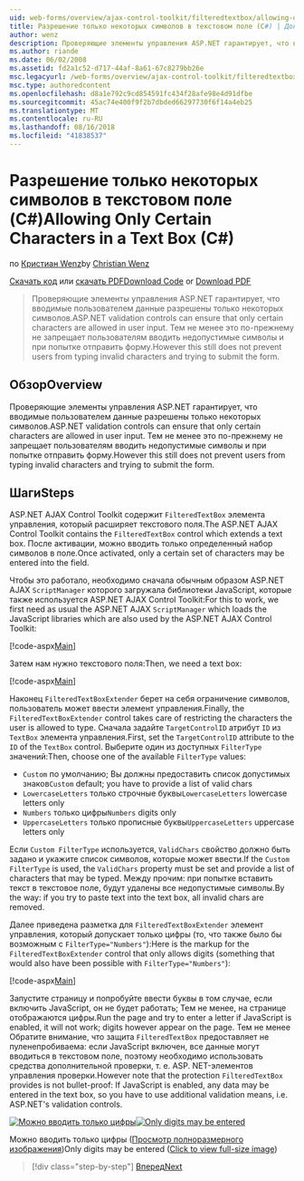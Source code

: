 ```yaml
---
uid: web-forms/overview/ajax-control-toolkit/filteredtextbox/allowing-only-certain-characters-in-a-text-box-cs
title: Разрешение только некоторых символов в текстовом поле (C#) | Документация Майкрософт
author: wenz
description: Проверяющие элементы управления ASP.NET гарантирует, что вводимые пользователем данные разрешены только некоторых символов. Тем не менее это по-прежнему не позволяет пользователям вводить недопустимые...
ms.author: riande
ms.date: 06/02/2008
ms.assetid: fd2a1c52-d717-44af-8a61-67c8279bb26e
msc.legacyurl: /web-forms/overview/ajax-control-toolkit/filteredtextbox/allowing-only-certain-characters-in-a-text-box-cs
msc.type: authoredcontent
ms.openlocfilehash: d8a1e792c9cd854591fc434f28afe98e4d91dfbe
ms.sourcegitcommit: 45ac74e400f9f2b7dbded66297730f6f14a4eb25
ms.translationtype: MT
ms.contentlocale: ru-RU
ms.lasthandoff: 08/16/2018
ms.locfileid: "41838537"
---
```

<a name="allowing-only-certain-characters-in-a-text-box-c"></a><span data-ttu-id="d4165-104">Разрешение только некоторых символов в текстовом поле (C#)</span><span class="sxs-lookup"><span data-stu-id="d4165-104">Allowing Only Certain Characters in a Text Box (C#)</span></span>
====================
<span data-ttu-id="d4165-105">по [Кристиан Wenz](https://github.com/wenz)</span><span class="sxs-lookup"><span data-stu-id="d4165-105">by [Christian Wenz](https://github.com/wenz)</span></span>

<span data-ttu-id="d4165-106">[Скачать код](http://download.microsoft.com/download/4/c/2/4c2def7a-0d23-4055-91f9-1f18504167d7/FilteredTextBox0.cs.zip) или [скачать PDF](http://download.microsoft.com/download/b/6/a/b6ae89ee-df69-4c87-9bfb-ad1eb2b23373/filteredtextbox0CS.pdf)</span><span class="sxs-lookup"><span data-stu-id="d4165-106">[Download Code](http://download.microsoft.com/download/4/c/2/4c2def7a-0d23-4055-91f9-1f18504167d7/FilteredTextBox0.cs.zip) or [Download PDF](http://download.microsoft.com/download/b/6/a/b6ae89ee-df69-4c87-9bfb-ad1eb2b23373/filteredtextbox0CS.pdf)</span></span>

> <span data-ttu-id="d4165-107">Проверяющие элементы управления ASP.NET гарантирует, что вводимые пользователем данные разрешены только некоторых символов.</span><span class="sxs-lookup"><span data-stu-id="d4165-107">ASP.NET validation controls can ensure that only certain characters are allowed in user input.</span></span> <span data-ttu-id="d4165-108">Тем не менее это по-прежнему не запрещает пользователям вводить недопустимые символы и при попытке отправить форму.</span><span class="sxs-lookup"><span data-stu-id="d4165-108">However this still does not prevent users from typing invalid characters and trying to submit the form.</span></span>


## <a name="overview"></a><span data-ttu-id="d4165-109">Обзор</span><span class="sxs-lookup"><span data-stu-id="d4165-109">Overview</span></span>

<span data-ttu-id="d4165-110">Проверяющие элементы управления ASP.NET гарантирует, что вводимые пользователем данные разрешены только некоторых символов.</span><span class="sxs-lookup"><span data-stu-id="d4165-110">ASP.NET validation controls can ensure that only certain characters are allowed in user input.</span></span> <span data-ttu-id="d4165-111">Тем не менее это по-прежнему не запрещает пользователям вводить недопустимые символы и при попытке отправить форму.</span><span class="sxs-lookup"><span data-stu-id="d4165-111">However this still does not prevent users from typing invalid characters and trying to submit the form.</span></span>

## <a name="steps"></a><span data-ttu-id="d4165-112">Шаги</span><span class="sxs-lookup"><span data-stu-id="d4165-112">Steps</span></span>

<span data-ttu-id="d4165-113">ASP.NET AJAX Control Toolkit содержит `FilteredTextBox` элемента управления, который расширяет текстового поля.</span><span class="sxs-lookup"><span data-stu-id="d4165-113">The ASP.NET AJAX Control Toolkit contains the `FilteredTextBox` control which extends a text box.</span></span> <span data-ttu-id="d4165-114">После активации, можно вводить только определенный набор символов в поле.</span><span class="sxs-lookup"><span data-stu-id="d4165-114">Once activated, only a certain set of characters may be entered into the field.</span></span>

<span data-ttu-id="d4165-115">Чтобы это работало, необходимо сначала обычным образом ASP.NET AJAX `ScriptManager` которого загружала библиотеки JavaScript, которые также используется ASP.NET AJAX Control Toolkit:</span><span class="sxs-lookup"><span data-stu-id="d4165-115">For this to work, we first need as usual the ASP.NET AJAX `ScriptManager` which loads the JavaScript libraries which are also used by the ASP.NET AJAX Control Toolkit:</span></span>

[!code-aspx[Main](allowing-only-certain-characters-in-a-text-box-cs/samples/sample1.aspx)]

<span data-ttu-id="d4165-116">Затем нам нужно текстового поля:</span><span class="sxs-lookup"><span data-stu-id="d4165-116">Then, we need a text box:</span></span>

[!code-aspx[Main](allowing-only-certain-characters-in-a-text-box-cs/samples/sample2.aspx)]

<span data-ttu-id="d4165-117">Наконец `FilteredTextBoxExtender` берет на себя ограничение символов, пользователь может ввести элемент управления.</span><span class="sxs-lookup"><span data-stu-id="d4165-117">Finally, the `FilteredTextBoxExtender` control takes care of restricting the characters the user is allowed to type.</span></span> <span data-ttu-id="d4165-118">Сначала задайте `TargetControlID` атрибут `ID` из `TextBox` элемента управления.</span><span class="sxs-lookup"><span data-stu-id="d4165-118">First, set the `TargetControlID` attribute to the `ID` of the `TextBox` control.</span></span> <span data-ttu-id="d4165-119">Выберите один из доступных `FilterType` значений:</span><span class="sxs-lookup"><span data-stu-id="d4165-119">Then, choose one of the available `FilterType` values:</span></span>

- <span data-ttu-id="d4165-120">`Custom` по умолчанию; Вы должны предоставить список допустимых знаков</span><span class="sxs-lookup"><span data-stu-id="d4165-120">`Custom` default; you have to provide a list of valid chars</span></span>
- <span data-ttu-id="d4165-121">`LowercaseLetters` только строчные буквы</span><span class="sxs-lookup"><span data-stu-id="d4165-121">`LowercaseLetters` lowercase letters only</span></span>
- <span data-ttu-id="d4165-122">`Numbers` только цифры</span><span class="sxs-lookup"><span data-stu-id="d4165-122">`Numbers` digits only</span></span>
- <span data-ttu-id="d4165-123">`UppercaseLetters` только прописные буквы</span><span class="sxs-lookup"><span data-stu-id="d4165-123">`UppercaseLetters` uppercase letters only</span></span>

<span data-ttu-id="d4165-124">Если `Custom FilterType` используется, `ValidChars` свойство должно быть задано и укажите список символов, которые может ввести.</span><span class="sxs-lookup"><span data-stu-id="d4165-124">If the `Custom FilterType` is used, the `ValidChars` property must be set and provide a list of characters that may be typed.</span></span> <span data-ttu-id="d4165-125">Между прочим: при попытке вставить текст в текстовое поле, будут удалены все недопустимые символы.</span><span class="sxs-lookup"><span data-stu-id="d4165-125">By the way: if you try to paste text into the text box, all invalid chars are removed.</span></span>

<span data-ttu-id="d4165-126">Далее приведена разметка для `FilteredTextBoxExtender` элемент управления, который допускает только цифры (то, что также было бы возможным с `FilterType="Numbers"`):</span><span class="sxs-lookup"><span data-stu-id="d4165-126">Here is the markup for the `FilteredTextBoxExtender` control that only allows digits (something that would also have been possible with `FilterType="Numbers"`):</span></span>

[!code-aspx[Main](allowing-only-certain-characters-in-a-text-box-cs/samples/sample3.aspx)]

<span data-ttu-id="d4165-127">Запустите страницу и попробуйте ввести буквы в том случае, если включить JavaScript, он не будет работать; Тем не менее, на странице отображаются цифры.</span><span class="sxs-lookup"><span data-stu-id="d4165-127">Run the page and try to enter a letter if JavaScript is enabled, it will not work; digits however appear on the page.</span></span> <span data-ttu-id="d4165-128">Тем не менее Обратите внимание, что защита `FilteredTextBox` предоставляет не пуленепробиваема: если JavaScript включен, все данные могут вводиться в текстовом поле, поэтому необходимо использовать средства дополнительной проверки, т. е. ASP. NET-элементов управления проверки.</span><span class="sxs-lookup"><span data-stu-id="d4165-128">However note that the protection `FilteredTextBox` provides is not bullet-proof: If JavaScript is enabled, any data may be entered in the text box, so you have to use additional validation means, i.e. ASP.NET's validation controls.</span></span>


<span data-ttu-id="d4165-129">[![Можно вводить только цифры](allowing-only-certain-characters-in-a-text-box-cs/_static/image2.png)](allowing-only-certain-characters-in-a-text-box-cs/_static/image1.png)</span><span class="sxs-lookup"><span data-stu-id="d4165-129">[![Only digits may be entered](allowing-only-certain-characters-in-a-text-box-cs/_static/image2.png)](allowing-only-certain-characters-in-a-text-box-cs/_static/image1.png)</span></span>

<span data-ttu-id="d4165-130">Можно вводить только цифры ([Просмотр полноразмерного изображения](allowing-only-certain-characters-in-a-text-box-cs/_static/image3.png))</span><span class="sxs-lookup"><span data-stu-id="d4165-130">Only digits may be entered ([Click to view full-size image](allowing-only-certain-characters-in-a-text-box-cs/_static/image3.png))</span></span>

> [!div class="step-by-step"]
> [<span data-ttu-id="d4165-131">Вперед</span><span class="sxs-lookup"><span data-stu-id="d4165-131">Next</span></span>](allowing-only-certain-characters-in-a-text-box-vb.md)

